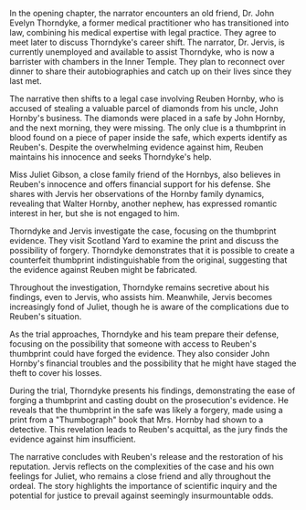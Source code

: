 In the opening chapter, the narrator encounters an old friend, Dr. John Evelyn Thorndyke, a former medical practitioner who has transitioned into law, combining his medical expertise with legal practice. They agree to meet later to discuss Thorndyke's career shift. The narrator, Dr. Jervis, is currently unemployed and available to assist Thorndyke, who is now a barrister with chambers in the Inner Temple. They plan to reconnect over dinner to share their autobiographies and catch up on their lives since they last met.

The narrative then shifts to a legal case involving Reuben Hornby, who is accused of stealing a valuable parcel of diamonds from his uncle, John Hornby's business. The diamonds were placed in a safe by John Hornby, and the next morning, they were missing. The only clue is a thumbprint in blood found on a piece of paper inside the safe, which experts identify as Reuben's. Despite the overwhelming evidence against him, Reuben maintains his innocence and seeks Thorndyke's help.

Miss Juliet Gibson, a close family friend of the Hornbys, also believes in Reuben's innocence and offers financial support for his defense. She shares with Jervis her observations of the Hornby family dynamics, revealing that Walter Hornby, another nephew, has expressed romantic interest in her, but she is not engaged to him.

Thorndyke and Jervis investigate the case, focusing on the thumbprint evidence. They visit Scotland Yard to examine the print and discuss the possibility of forgery. Thorndyke demonstrates that it is possible to create a counterfeit thumbprint indistinguishable from the original, suggesting that the evidence against Reuben might be fabricated.

Throughout the investigation, Thorndyke remains secretive about his findings, even to Jervis, who assists him. Meanwhile, Jervis becomes increasingly fond of Juliet, though he is aware of the complications due to Reuben's situation.

As the trial approaches, Thorndyke and his team prepare their defense, focusing on the possibility that someone with access to Reuben's thumbprint could have forged the evidence. They also consider John Hornby's financial troubles and the possibility that he might have staged the theft to cover his losses.

During the trial, Thorndyke presents his findings, demonstrating the ease of forging a thumbprint and casting doubt on the prosecution's evidence. He reveals that the thumbprint in the safe was likely a forgery, made using a print from a "Thumbograph" book that Mrs. Hornby had shown to a detective. This revelation leads to Reuben's acquittal, as the jury finds the evidence against him insufficient.

The narrative concludes with Reuben's release and the restoration of his reputation. Jervis reflects on the complexities of the case and his own feelings for Juliet, who remains a close friend and ally throughout the ordeal. The story highlights the importance of scientific inquiry and the potential for justice to prevail against seemingly insurmountable odds.